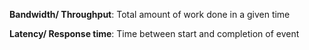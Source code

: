 **Bandwidth/ Throughput**: Total amount of work done in a given time

**Latency/ Response time**: Time between start and completion of event